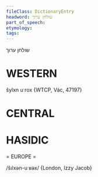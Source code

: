 ```yaml
---
fileClass: DictionaryEntry
headword: שולחן ערוך
part_of_speech: 
etymology: 
tags: 
---
```

שולחן ערוך

WESTERN
========

šylxn uˑrox {WTCP, Vác, 47197}

CENTRAL
========

HASIDIC
=======
= EUROPE = 

/šɩlxən-uˑʁəx/ {London, Izzy Jacob}